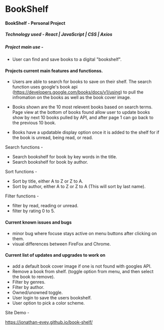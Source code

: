 # BookShelf

#### BookShelf - Personal Project

##### Technology used - React | JavaScript | CSS | Axios

##### Project main use -

-   User can find and save books to a digital "bookshelf".

#### Projects current main features and functionss.

-   Users are able to search for books to save on their shelf. The search function uses google's book api (https://developers.google.com/books/docs/v1/using) to pull the infromation on the books as well as the book cover image.

-   Books shown are the 10 most relevent books based on search terms. Page view at the bottom of books found allow user to update books show by next 10 books pulled by API, and after page 1 can go back to the previous 10 book.

-   Books have a updatable display option once it is added to the shelf for if the book is unread, being read, or read.

Search functions -

-   Search bookshelf for book by key words in the title.
-   Search bookshelf for book by author.

Sort functions -

-   Sort by title, either A to Z or Z to A.
-   Sort by author, either A to Z or Z to A (This will sort by last name).

Filter functions -

-   filter by read, reading or unread.
-   filter by rating 0 to 5.

#### Current known issues and bugs

-   minor bug where focuse stays active on menu buttons after clicking on them.
-   visual differences between FireFox and Chrome.

#### Current list of updates and upgrades to work on

-   add a default book cover image if one is not found with googles API.
-   Remove a book from shelf. (toggle option from menu, and then select the book to remove).
-   Filter by genres.
-   Filter by author.
-   Owned/unowned toggle.
-   User login to save the users bookshelf.
-   User option to pick a color scheme.

Site Demo -

https://jonathan-evey.github.io/book-shelf/
